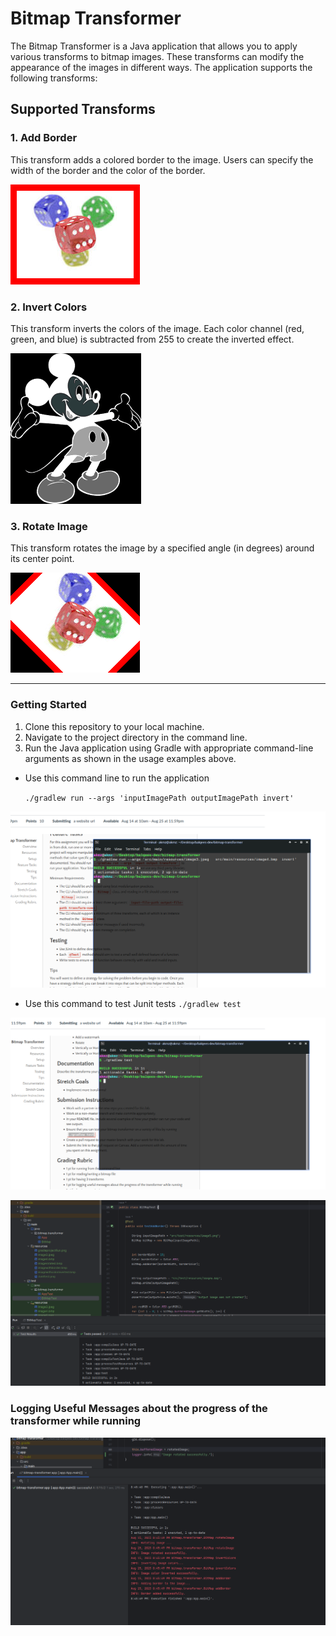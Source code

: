 # Bitmap Transformer

The Bitmap Transformer is a Java application that allows you to apply various transforms to bitmap images. These 
transforms can modify the appearance of the images in different ways. The application supports the following transforms:

## Supported Transforms

### 1. Add Border

This transform adds a colored border to the image. Users can specify the width of the border and the color of the 
border.

![Image](./app/src/main/resources/imagewithborder.bmp)


### 2. Invert Colors
This transform inverts the colors of the image. Each color channel (red, green, and blue) is subtracted from 255 to 
create the inverted effect.

![Image](./app/src/main/resources/imagewithcolorinverted.bmp)

### 3. Rotate Image
This transform rotates the image by a specified angle (in degrees) around its center point.

![Image](./app/src/main/resources/imagerotated.bmp)

---

### Getting Started
1. Clone this repository to your local machine.
2. Navigate to the project directory in the command line.
3. Run the Java application using Gradle with appropriate command-line arguments as shown in the usage examples above.

- Use this command line to run the application

  `./gradlew run --args 'inputImagePath outputImagePath invert'`

![Image](./app/src/main/resources/gradleprojectRun.png)

- Use this command to test Junit tests
  `./gradlew test`

![Image](./app/src/main/resources/Junittest.png)

![Image](./app/src/main/resources/JunitTests.png)

### Logging Useful Messages about the progress of the transformer while running

![Image](./app/src/main/resources/UsefulMessegesLogged.png)